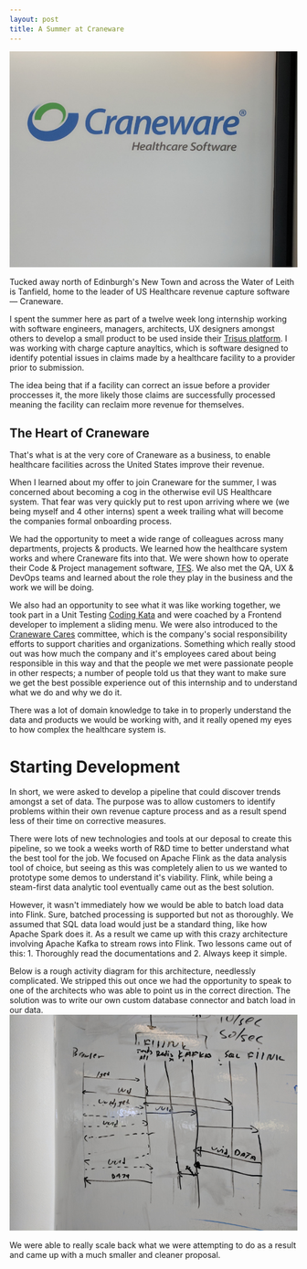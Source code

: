 ```yaml
---
layout: post
title: A Summer at Craneware
---
```

![Craneware's Edinburgh Office](/images/IMG_20180614_165850.jpg "Craneware's Edinburgh Office")

Tucked away north of Edinburgh's New Town and across the Water of Leith is Tanfield, home to the leader of US Healthcare revenue capture software — Craneware.

I spent the summer here as part of a twelve week long internship working with software engineers, managers, architects, UX designers amongst others to develop a small product to be used inside their [Trisus platform](https://public.craneware.com/software/charge-capture/). I was working with charge capture anayltics, which is software designed to identify potential issues in claims made by a healthcare facility to a provider prior to submission.

The idea being that if a facility can correct an issue before a provider proccesses it, the more likely those claims are successfully processed meaning the facility can reclaim more revenue for themselves.

## The Heart of Craneware
That's what is at the very core of Craneware as a business, to enable healthcare facilities across the United States improve their revenue.

When I learned about my offer to join Craneware for the summer, I was concerned about becoming a cog in the otherwise evil US Healthcare system. That fear was very quickly put to rest upon arriving where we (we being myself and 4 other interns) spent a week trailing what will become the companies formal onboarding process.

We had the opportunity to meet a wide range of colleagues across many departments, projects & products. We learned how the healthcare system works and where Craneware fits into that. We were shown how to operate their Code & Project management software, [TFS](https://en.wikipedia.org/wiki/Team_Foundation_Server). We also met the QA, UX & DevOps teams and learned about the role they play in the business and the work we will be doing.

We also had an opportunity to see what it was like working together, we took part in a Unit Testing [Coding Kata](https://en.wikipedia.org/wiki/Kata_(programming)) and were coached by a Frontend developer to implement a sliding menu. We were also introduced to the [Craneware Cares](http://cranewarecares.com/) committee, which is the company's social responsibility efforts to support charities and organizations. Something which really stood out was how much the company and it's employees cared about being responsible in this way and that the people we met were passionate people in other respects; a number of people told us that they want to make sure we get the best possible experience out of this internship and to understand what we do and why we do it.

There was a lot of domain knowledge to take in to properly understand the data and products we would be working with, and it really opened my eyes to how complex the healthcare system is.

# Starting Development

In short, we were asked to develop a pipeline that could discover trends amongst a set of data. The purpose was to allow customers to identify problems within their own revenue capture process and as a result spend less of their time on corrective measures.

There were lots of new technologies and tools at our deposal to create this pipeline, so we took a weeks worth of R&D time to better understand what the best tool for the job. We focused on Apache Flink as the data analysis tool of choice, but seeing as this was completely alien to us we wanted to prototype some demos to understand it's viability. Flink, while being a steam-first data analytic tool eventually came out as the best solution.

However, it wasn't immediately how we would be able to batch load data into Flink. Sure, batched processing is supported but not as thoroughly. We assumed that SQL data load would just be a standard thing, like how Apache Spark does it. As a result we came up with this crazy architecture involving Apache Kafka to stream rows into Flink. Two lessons came out of this: 1. Thoroughly read the documentations and 2. Always keep it simple.

Below is a rough activity diagram for this architecture, needlessly complicated. We stripped this out once we had the opportunity to speak to one of the architects who was able to point us in the correct direction. The solution was to write our own custom database connector and batch load in our data. 
![Rough activity diagram](/images/IMG_20180622_112915.jpg "Rough activity diagram")

We were able to really scale back what we were attempting to do as a result and came up with a much smaller and cleaner proposal.